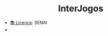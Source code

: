 <h1 align="center"> <span style="color:# 1E90FF">InterJogos </span> </h1>

 - [📚 Licence](#-education-): SENAI
 - 
